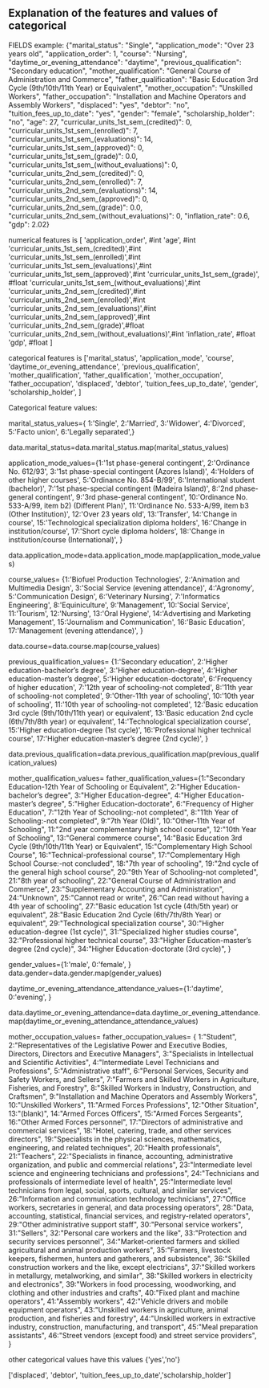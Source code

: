 ## Explanation of the features and values of categorical 

FIELDS example:
{"marital_status": "Single",
         "application_mode": "Over 23 years old",
         "application_order": 1,
         "course": "Nursing",
         "daytime_or_evening_attendance": "daytime",
         "previous_qualification": "Secondary education",
         "mother_qualification": "General Course of Administration and Commerce",
         "father_qualification": "Basic Education 3rd Cycle (9th/10th/11th Year) or Equivalent",
         "mother_occupation": "Unskilled Workers",
         "father_occupation": "Installation and Machine Operators and Assembly Workers",
         "displaced": "yes",
         "debtor": "no",
         "tuition_fees_up_to_date": "yes",
         "gender": "female",
         "scholarship_holder": "no",
         "age": 27,
         "curricular_units_1st_sem_(credited)": 0,
         "curricular_units_1st_sem_(enrolled)": 7,
         "curricular_units_1st_sem_(evaluations)": 14,
         "curricular_units_1st_sem_(approved)": 0,
         "curricular_units_1st_sem_(grade)": 0.0,
         "curricular_units_1st_sem_(without_evaluations)": 0,
         "curricular_units_2nd_sem_(credited)": 0,
         "curricular_units_2nd_sem_(enrolled)": 7,
         "curricular_units_2nd_sem_(evaluations)": 14,
         "curricular_units_2nd_sem_(approved)": 0,
         "curricular_units_2nd_sem_(grade)": 0.0,
         "curricular_units_2nd_sem_(without_evaluations)": 0,
         "inflation_rate": 0.6,
         "gdp": 2.02}

numerical features is 
[
'application_order', #int
        'age', #int
       'curricular_units_1st_sem_(credited)',#int
       'curricular_units_1st_sem_(enrolled)',#int
       'curricular_units_1st_sem_(evaluations)',#int
       'curricular_units_1st_sem_(approved)',#int
       'curricular_units_1st_sem_(grade)',  #float
       'curricular_units_1st_sem_(without_evaluations)',#int
       'curricular_units_2nd_sem_(credited)',#int
       'curricular_units_2nd_sem_(enrolled)',#int
       'curricular_units_2nd_sem_(evaluations)',#int
       'curricular_units_2nd_sem_(approved)',#int
       'curricular_units_2nd_sem_(grade)',#float
       'curricular_units_2nd_sem_(without_evaluations)',#int
       'inflation_rate', #float
'gdp', #float
]


categorical features is ['marital_status', 'application_mode', 'course',
       'daytime_or_evening_attendance', 'previous_qualification',
       'mother_qualification', 'father_qualification', 'mother_occupation',
       'father_occupation', 'displaced', 'debtor',
       'tuition_fees_up_to_date', 'gender', 'scholarship_holder',
       ]


Categorical feature values:

marital_status_values={
1:'Single',
2:'Married',
3:'Widower',
4:'Divorced',
5:'Facto union',
6:'Legally separated',}

data.marital_status=data.marital_status.map(marital_status_values)

application_mode_values={1:'1st phase-general contingent',
2:'Ordinance No. 612/93',
3:'1st phase-special contingent (Azores Island)',
4:'Holders of other higher courses',
5:'Ordinance No. 854-B/99',
6:'International student (bachelor)',
7:'1st phase-special contingent (Madeira Island)',
8:'2nd phase-general contingent',
9:'3rd phase-general contingent',
10:'Ordinance No. 533-A/99, item b2) (Different Plan)',
11:'Ordinance No. 533-A/99, item b3 (Other Institution)',
12:'Over 23 years old',
13:'Transfer',
14:'Change in course',
15:'Technological specialization diploma holders',
16:'Change in institution/course',
17:'Short cycle diploma holders',
18:'Change in institution/course (International)',
}

data.application_mode=data.application_mode.map(application_mode_values)

course_values=	{1:'Biofuel Production Technologies',
2:'Animation and Multimedia Design',
3:'Social Service (evening attendance)',
4:'Agronomy',
5:'Communication Design',
6:'Veterinary Nursing',
7:'Informatics Engineering',
8:'Equiniculture',
9:'Management',
10:'Social Service',
11:'Tourism',
12:'Nursing',
13:'Oral Hygiene',
14:'Advertising and Marketing Management',
15:'Journalism and Communication',
16:'Basic Education',
17:'Management (evening attendance)',
           }

data.course=data.course.map(course_values)


previous_qualification_values=	{1:'Secondary education',
2:'Higher education-bachelor’s degree',
3:'Higher education-degree',
4:'Higher education-master’s degree',
5:'Higher education-doctorate',
6:'Frequency of higher education',
7:'12th year of schooling-not completed',
8:'11th year of schooling-not completed',
9:'Other-11th year of schooling',
10:'10th year of schooling',
11:'10th year of schooling-not completed',
12:'Basic education 3rd cycle (9th/10th/11th year) or equivalent',
13:'Basic education 2nd cycle (6th/7th/8th year) or equivalent',
14:'Technological specialization course',
15:'Higher education-degree (1st cycle)',
16:'Professional higher technical course',
17:'Higher education-master’s degree (2nd cycle)',
}

data.previous_qualification=data.previous_qualification.map(previous_qualification_values)

mother_qualification_values=
father_qualification_values={1:"Secondary Education-12th Year of Schooling or Equivalent",
2:"Higher Education-bachelor’s degree",
3:"Higher Education-degree",
4:"Higher Education-master’s degree",
5:"Higher Education-doctorate",
6:"Frequency of Higher Education",
7:"12th Year of Schooling:-not completed",
8:"11th Year of Schooling:-not completed",
9:"7th Year (Old)",
10:"Other-11th Year of Schooling",
11:"2nd year complementary high school course",
12:"10th Year of Schooling",
13:"General commerce course",
14:"Basic Education 3rd Cycle (9th/10th/11th Year) or Equivalent",
15:"Complementary High School Course",
16:"Technical-professional course",
17:"Complementary High School Course:-not concluded",
18:"7th year of schooling",
19:"2nd cycle of the general high school course",
20:"9th Year of Schooling-not completed",
21:"8th year of schooling",
22:"General Course of Administration and Commerce",
23:"Supplementary Accounting and Administration",
24:"Unknown",
25:"Cannot read or write",
26:"Can read without having a 4th year of schooling",
27:"Basic education 1st cycle (4th/5th year) or equivalent",
28:"Basic Education 2nd Cycle (6th/7th/8th Year) or equivalent",
29:"Technological specialization course",
30:"Higher education-degree (1st cycle)",
31:"Specialized higher studies course",
32:"Professional higher technical course",
33:"Higher Education-master’s degree (2nd cycle)",
34:"Higher Education-doctorate (3rd cycle)",
}

gender_values={1:'male',
0:'female',
}
data.gender=data.gender.map(gender_values)


daytime_or_evening_attendance_attendance_values={1:'daytime',
0:'evening',
}

data.daytime_or_evening_attendance=data.daytime_or_evening_attendance.map(daytime_or_evening_attendance_attendance_values)


mother_occupation_values=
father_occupation_values=
{
1:"Student",
2:"Representatives of the Legislative Power and Executive Bodies, Directors, Directors and Executive Managers",
3:"Specialists in Intellectual and Scientific Activities",
4:"Intermediate Level Technicians and Professions",
5:"Administrative staff",
6:"Personal Services, Security and Safety Workers, and Sellers",
7:"Farmers and Skilled Workers in Agriculture, Fisheries, and Forestry",
8:"Skilled Workers in Industry, Construction, and Craftsmen",
9:"Installation and Machine Operators and Assembly Workers",
10:"Unskilled Workers",
11:"Armed Forces Professions",
12:"Other Situation",
13:"(blank)",
14:"Armed Forces Officers",
15:"Armed Forces Sergeants",
16:"Other Armed Forces personnel",
17:"Directors of administrative and commercial services",
18:"Hotel, catering, trade, and other services directors",
19:"Specialists in the physical sciences, mathematics, engineering, and related techniques",
20:"Health professionals",
21:"Teachers",
22:"Specialists in finance, accounting, administrative organization, and public and commercial relations",
23:"Intermediate level science and engineering technicians and professions",
24:"Technicians and professionals of intermediate level of health",
25:"Intermediate level technicians from legal, social, sports, cultural, and similar services",
26:"Information and communication technology technicians",
27:"Office workers, secretaries in general, and data processing operators",
28:"Data, accounting, statistical, financial services, and registry-related operators",
29:"Other administrative support staff",
30:"Personal service workers",
31:"Sellers",
32:"Personal care workers and the like",
33:"Protection and security services personnel",
34:"Market-oriented farmers and skilled agricultural and animal production workers",
35:"Farmers, livestock keepers, fishermen, hunters and gatherers, and subsistence",
36:"Skilled construction workers and the like, except electricians",
37:"Skilled workers in metallurgy, metalworking, and similar",
38:"Skilled workers in electricity and electronics",
39:"Workers in food processing, woodworking, and clothing and other industries and crafts",
40:"Fixed plant and machine operators",
41:"Assembly workers",
42:"Vehicle drivers and mobile equipment operators",
43:"Unskilled workers in agriculture, animal production, and fisheries and forestry",
44:"Unskilled workers in extractive industry, construction, manufacturing, and transport",
45:"Meal preparation assistants",
46:"Street vendors (except food) and street service providers",
}

other categorical values have this values {'yes','no'}

['displaced', 'debtor', 'tuition_fees_up_to_date','scholarship_holder']
